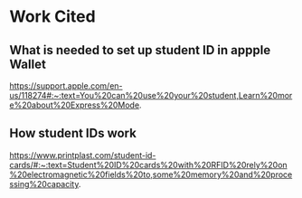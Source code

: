 # Work Cited
## What is needed to set up student ID in appple Wallet
https://support.apple.com/en-us/118274#:~:text=You%20can%20use%20your%20student,Learn%20more%20about%20Express%20Mode.
## How student IDs work
https://www.printplast.com/student-id-cards/#:~:text=Student%20ID%20cards%20with%20RFID%20rely%20on%20electromagnetic%20fields%20to,some%20memory%20and%20processing%20capacity.
